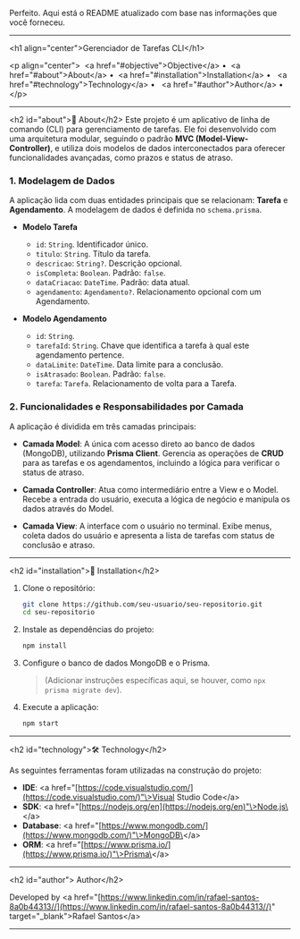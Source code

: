 Perfeito. Aqui está o README atualizado com base nas informações que você forneceu.

-----

\<h1 align="center"\>Gerenciador de Tarefas CLI\</h1\>

\<p align="center"\>
 \<a href="\#objective"\>Objective\</a\> •
 \<a href="\#about"\>About\</a\> •
 \<a href="\#installation"\>Installation\</a\> • 
 \<a href="\#technology"\>Technology\</a\> • 
 \<a href="\#author"\>Author\</a\> •
\</p\>

-----

\<h2 id="about"\>📝 About\</h2\>
Este projeto é um aplicativo de linha de comando (CLI) para gerenciamento de tarefas. Ele foi desenvolvido com uma arquitetura modular, seguindo o padrão **MVC (Model-View-Controller)**, e utiliza dois modelos de dados interconectados para oferecer funcionalidades avançadas, como prazos e status de atraso.

### 1\. Modelagem de Dados

A aplicação lida com duas entidades principais que se relacionam: **Tarefa** e **Agendamento**. A modelagem de dados é definida no `schema.prisma`.

  * **Modelo Tarefa**

      * `id`: `String`. Identificador único.
      * `titulo`: `String`. Título da tarefa.
      * `descricao`: `String?`. Descrição opcional.
      * `isCompleta`: `Boolean`. Padrão: `false`.
      * `dataCriacao`: `DateTime`. Padrão: data atual.
      * `agendamento`: `Agendamento?`. Relacionamento opcional com um Agendamento.

  * **Modelo Agendamento**

      * `id`: `String`.
      * `tarefaId`: `String`. Chave que identifica a tarefa à qual este agendamento pertence.
      * `dataLimite`: `DateTime`. Data limite para a conclusão.
      * `isAtrasado`: `Boolean`. Padrão: `false`.
      * `tarefa`: `Tarefa`. Relacionamento de volta para a Tarefa.

### 2\. Funcionalidades e Responsabilidades por Camada

A aplicação é dividida em três camadas principais:

  * **Camada Model**: A única com acesso direto ao banco de dados (MongoDB), utilizando **Prisma Client**. Gerencia as operações de **CRUD** para as tarefas e os agendamentos, incluindo a lógica para verificar o status de atraso.

  * **Camada Controller**: Atua como intermediário entre a View e o Model. Recebe a entrada do usuário, executa a lógica de negócio e manipula os dados através do Model.

  * **Camada View**: A interface com o usuário no terminal. Exibe menus, coleta dados do usuário e apresenta a lista de tarefas com status de conclusão e atraso.

-----

\<h2 id="installation"\>📲 Installation\</h2\>

1.  Clone o repositório:

    ```bash
    git clone https://github.com/seu-usuario/seu-repositorio.git
    cd seu-repositorio
    ```

2.  Instale as dependências do projeto:

    ```bash
    npm install
    ```

3.  Configure o banco de dados MongoDB e o Prisma.

    > (Adicionar instruções específicas aqui, se houver, como `npx prisma migrate dev`).

4.  Execute a aplicação:

    ```bash
    npm start
    ```

-----

\<h2 id="technology"\>🛠️ Technology\</h2\>

As seguintes ferramentas foram utilizadas na construção do projeto:

  * **IDE**: \<a href="[https://code.visualstudio.com/](https://code.visualstudio.com/)"\>Visual Studio Code\</a\>
  * **SDK**: \<a href="[https://nodejs.org/en](https://nodejs.org/en)"\>Node.js\</a\>
  * **Database**: \<a href="[https://www.mongodb.com/](https://www.mongodb.com/)"\>MongoDB\</a\>
  * **ORM**: \<a href="[https://www.prisma.io/](https://www.prisma.io/)"\>Prisma\</a\>

-----

\<h2 id="author"\> Author\</h2\>

Developed by \<a href="[https://www.linkedin.com/in/rafael-santos-8a0b44313//](https://www.linkedin.com/in/rafael-santos-8a0b44313//)" target="\_blank"\>Rafael Santos\</a\>

-----